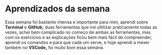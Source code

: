 # Aprendizados da semana
Essa semana foi bastante intensa e importante para mim, aprendi sobre **Terminal** e **GitHub,** duas ferramentas que irei ultilizar praticamente todas as vezes, achei bem complicado no começo de ambas as ferramentas, mas com os exercícios e as explicações ficou bem mais fácil de compreender, aprendi os comandos e para que cada um serve, e hoje aprendi a mexer também no **VSCode,** foi muito bom essa semana.